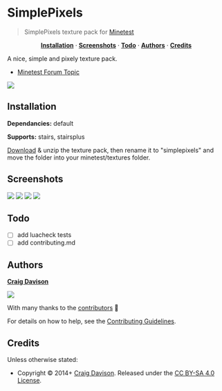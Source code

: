 # SimplePixels

> SimplePixels texture pack for [Minetest](http://www.minetest.net)

<p align="center">
<b><a href="#installation">Installation</a></b>
·
<b><a href="#screenshots">Screenshots</a></b>
·
<b><a href="#todo">Todo</a></b>
·
<b><a href="#authors">Authors</a></b>
·
<b><a href="#credits">Credits</a></b>
</p>

A nice, simple and pixely texture pack.

- [Minetest Forum Topic](https://forum.minetest.net/viewtopic.php?id=9008)

![](https://raw.githubusercontent.com/wiki/davisonio/simplepixels/img/1.png)

## Installation

**Dependancies:** default

**Supports:** stairs, stairsplus

[Download](https://github.com/davisonio/simplepixels/archive/master.zip) & unzip the texture pack, then rename it to "simplepixels" and move the folder into your minetest/textures folder.

## Screenshots

![](https://raw.githubusercontent.com/wiki/davisonio/simplepixels/img/2.png)
![](https://raw.githubusercontent.com/wiki/davisonio/simplepixels/img/3.png)
![](https://raw.githubusercontent.com/wiki/davisonio/simplepixels/img/4.png)
![](https://raw.githubusercontent.com/wiki/davisonio/simplepixels/img/5.png)

## Todo
- [ ] add luacheck tests
- [ ] add contributing.md

## Authors

**[Craig Davison](http://davison.io)**

[![](https://img.shields.io/github/followers/davisonio.svg?style=social&label=Follow)](https://github.com/davisonio)

With many thanks to the [contributors](https://github.com/davisonio/simplepixels/graphs/contributors) :clap:

For details on how to help, see the [Contributing Guidelines](https://github.com/davisonio/simplepixels/blob/master/CONTRIBUTING.md).

## Credits

Unless otherwise stated:

- Copyright © 2014+ [Craig Davison](http://davison.io). Released under the [CC BY-SA 4.0 License](https://creativecommons.org/licenses/by-sa/4.0/legalcode).
